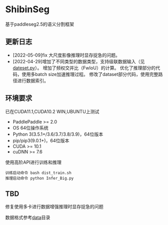 # ShibinSeg
基于paddleseg2.5的语义分割框架
## 更新日志
* [2022-05-09]fix 大尺度影像推理时显存捉急的问题。
* [2022-04-29]增加了不同类型的数据类型，支持级联数据输入（见[dateset.py](./paddleseg/datasets/dataset.py)）。
  增加了频权交并比（FwIoU）的计算。
  优化了推理部分的代码，使用多batch size加速推理过程。
  修改了dataset部分代码，使用完整路径进行数据索引。
  
## 环境要求
已在CUDA11.1,CUDA10.2  WIN,UBUNTU上测试

- PaddlePaddle >= 2.0
- OS 64位操作系统
- Python 3(3.5.1+/3.6/3.7/3.8/3.9)，64位版本
- pip/pip3(9.0.1+)，64位版本
- CUDA >= 10.1 
- cuDNN >= 7.6

使用高阶API进行训练和推理
```
训练启动命令 bash dist_train.sh
推理启动命令 python Infer_Big.py
```

 ## TBD
 修复使用多卡进行数据增强推理时显存捉急的问题
 
数据格式参考[data](./data)目录
